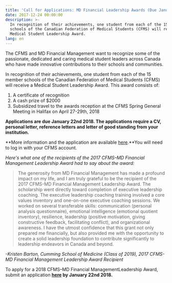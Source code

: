 ```yaml
---
title: 'Call for Applications: MD Financial Leadership Awards (Due January 22nd)'
date: 2017-12-24 00:00:00
description: >-
  In recognition of their achievements, one student from each of the 15 member
  schools of the Canadian Federation of Medical Students (CFMS) will receive a
  Medical Student Leadership Award.
lang: en
---
```



The CFMS and MD Financial Management want to recognize some of the passionate, dedicated and caring medical student leaders across Canada who have made innovative contributions to their schools and communities.

In recognition of their achievements, one student from each of the 15 member schools of the Canadian Federation of Medical Students (CFMS) will receive a Medical Student Leadership Award. This award consists of:

1. A certificate of recognition
2. A cash prize of $2000
3. Subsidized travel to the awards reception at the CFMS Spring General Meeting in Halifax on April 27-29th, 2018

**Applications are due January 22nd 2018. The applications require a CV, personal letter, reference letters and letter of good standing from your institution.**

**More information and the application are available [here](https://www.cfms.org/resources/md-leadership-awards.html).**You will need to log in with your CFMS account.

*Here's what one of the recipients of the 2017 CFMS–MD Financial Management Leadership Award had to say about the award:*

<div><div><blockquote><p>The generosity from MD Financial Management has made a profound impact on my life, and I am truly grateful to be the recipient of the 2017 CFMS-MD Financial Management Leadership Award. The scholarship went directly toward completion of executive leadership coaching. The executive leadership coaching training involved a core values inventory and one-on-one executive coaching sessions. We worked on several transferable skills: communication (personal analysis questionnaire), emotional intelligence (emotional quotient inventory), resilience, leadership (positive motivation, giving constructive feedback, facilitating conflict), and organizational awareness. I have the utmost confidence that this grant not only prepared me financially, but also provided me with the opportunity to create a solid leadership foundation to contribute significantly to leadership endeavors in Canada and beyond.&nbsp;</p></blockquote></div></div>

*-Kristen Barton, Cumming School of Medicine (Class of 2019), 2017 CFMS-MD Financial Management Leadership Award Recipient*

To apply for a 2018 CFMS–MD Financial ManagementLeadership Award, submit an application **[here](https://www.cfms.org/resources/md-leadership-awards.html) by January 22nd 2018.**